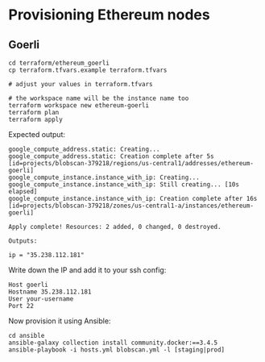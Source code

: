 # Provisioning Ethereum nodes

## Goerli

```
cd terraform/ethereum_goerli
cp terraform.tfvars.example terraform.tfvars

# adjust your values in terraform.tfvars

# the workspace name will be the instance name too
terraform workspace new ethereum-goerli
terraform plan
terraform apply
```

Expected output:

```
google_compute_address.static: Creating...
google_compute_address.static: Creation complete after 5s [id=projects/blobscan-379218/regions/us-central1/addresses/ethereum-goerli]
google_compute_instance.instance_with_ip: Creating...
google_compute_instance.instance_with_ip: Still creating... [10s elapsed]
google_compute_instance.instance_with_ip: Creation complete after 16s [id=projects/blobscan-379218/zones/us-central1-a/instances/ethereum-goerli]

Apply complete! Resources: 2 added, 0 changed, 0 destroyed.

Outputs:

ip = "35.238.112.181"
```

Write down the IP and add it to your ssh config:

```
Host goerli
Hostname 35.238.112.181
User your-username
Port 22
```

Now provision it using Ansible:

```
cd ansible
ansible-galaxy collection install community.docker:==3.4.5
ansible-playbook -i hosts.yml blobscan.yml -l [staging|prod]
```

